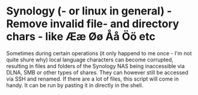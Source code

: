 # Synology (- or linux in general) - Remove invalid file- and directory chars - like Ææ Øø Åå Öö etc 
Sometimes during certain operations (it only happend to me once - I'm not quite shure why) local language characters can become corrupted, resulting in files and folders of the Synology NAS being inaccessible via DLNA, SMB or other types of shares. They can however still be accessed via SSH and renamed. If there are a lot of files, this script will come in handy. It can be run by pasting it in directly in the shell.
 
